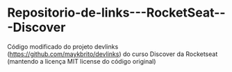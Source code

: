 # Repositorio-de-links---RocketSeat---Discover
Código modificado do projeto devlinks (https://github.com/maykbrito/devlinks) do curso Discover da Rocketseat (mantendo a licença MIT license do código original) 
